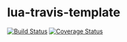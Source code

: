 # lua-travis-template
[![Build Status](https://travis-ci.org/peter-evans/lua-travis-template.svg?branch=master)](https://travis-ci.org/peter-evans/lua-travis-template)
[![Coverage Status](https://coveralls.io/repos/github/peter-evans/lua-travis-template/badge.svg?branch=master)](https://coveralls.io/github/peter-evans/lua-travis-template?branch=master)